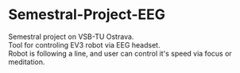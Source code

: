# Semestral-Project-EEG
Semestral project on VSB-TU Ostrava.<br />
Tool for controling EV3 robot via EEG headset.<br />
Robot is following a line, and user can control it's speed via focus or meditation.
